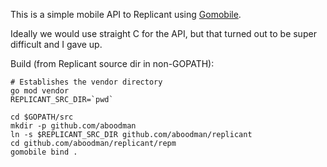 This is a simple mobile API to Replicant using [Gomobile](https://godoc.org/golang.org/x/mobile/cmd/gomobile).

Ideally we would use straight C for the API, but that turned out to be super difficult and I gave up.

Build (from Replicant source dir in non-GOPATH):

```
# Establishes the vendor directory
go mod vendor
REPLICANT_SRC_DIR=`pwd`

cd $GOPATH/src
mkdir -p github.com/aboodman
ln -s $REPLICANT_SRC_DIR github.com/aboodman/replicant
cd github.com/aboodman/replicant/repm
gomobile bind . 
```
